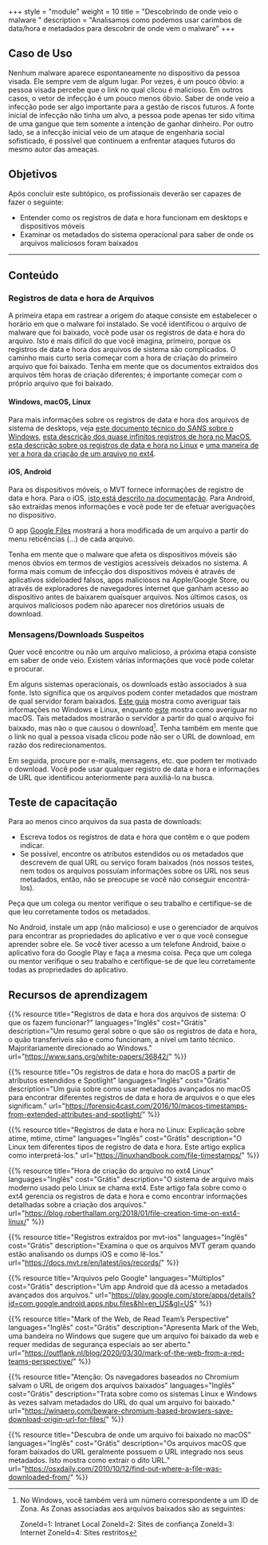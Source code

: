 +++
style = "module"
weight = 10
title = "Descobrindo de onde veio o malware "
description = "Analisamos como podemos usar carimbos de data/hora e metadados para descobrir de onde vem o malware"
+++

## Caso de Uso

Nenhum malware aparece espontaneamente no dispositivo da pessoa visada. Ele sempre vem de algum lugar. Por vezes, é um pouco óbvio: a pessoa visada percebe que o link no qual clicou é malicioso. Em outros casos, o vetor de infecção é um pouco menos óbvio. Saber de onde veio a infecção pode ser algo importante para a gestão de riscos futuros. A fonte inicial de infecção não tinha um alvo, a pessoa pode apenas ter sido vítima de uma gangue que tem somente a intenção de ganhar dinheiro. Por outro lado, se a infecção inicial veio de um ataque de engenharia social sofisticado, é possível que continuem a enfrentar ataques futuros do mesmo autor das ameaças.

## Objetivos

Após concluir este subtópico, os profissionais deverão ser capazes de fazer o seguinte:

- Entender como os registros de data e hora funcionam em desktops e dispositivos móveis
- Examinar os metadados do sistema operacional para saber de onde os arquivos maliciosos foram baixados

---

## Conteúdo
### Registros de data e hora de Arquivos

A primeira etapa em rastrear a origem do ataque consiste em estabelecer o horário em que o malware foi instalado. Se você identificou o arquivo de malware que foi baixado, você pode usar os registros de data e hora do arquivo. Isto é mais difícil do que você imagina, primeiro, porque os registros de data e hora dos arquivos de sistema são complicados. O caminho mais curto seria começar com a hora de criação do primeiro arquivo que foi baixado. Tenha em mente que os documentos extraídos dos arquivos têm horas de criação diferentes; é importante começar com o próprio arquivo que foi baixado.

#### Windows, macOS, Linux
Para mais informações sobre os registros de data e hora dos arquivos de sistema de desktops, veja [este documento técnico do SANS sobre o Windows](https://www.sans.org/white-papers/36842/), [esta descrição dos quase infinitos registros de hora no MacOS](https://forensic4cast.com/2016/10/macos-timestamps-from-extended-attributes-and-spotlight/), [esta descrição sobre os registros de data e hora no Linux](https://linuxhandbook.com/file-timestamps/) e [uma maneira de ver a hora da criação de um arquivo no ext4](https://blog.roberthallam.org/2018/01/file-creation-time-on-ext4-linux/).

#### iOS, Android

Para os dispositivos móveis, o MVT fornece informações de registro de data e hora. Para o iOS, [isto está descrito na documentação](https://docs.mvt.re/en/latest/ios/records/). Para Android, são extraídas menos informações e você pode ter de efetuar averiguações no dispositivo.

O app [Google Files](https://play.google.com/store/apps/details?id=com.google.android.apps.nbu.files&hl=en_US&gl=US) mostrará a hora modificada de um arquivo a partir do menu reticências (...) de cada arquivo.

Tenha em mente que o malware que afeta os dispositivos móveis são menos óbvios em termos de vestígios acessíveis deixados no sistema. A forma mais comum de infecção dos dispositivos móveis é através de aplicativos sideloaded falsos, apps maliciosos na Apple/Google Store, ou através de exploradores de navegadores internet que ganham acesso ao dispositivo antes de baixarem quaisquer arquivos. Nos últimos casos, os arquivos maliciosos podem não aparecer nos diretórios usuais de download.

### Mensagens/Downloads Suspeitos

Quer você encontre ou não um arquivo malicioso, a próxima etapa consiste em saber de onde veio. Existem várias informações que você pode coletar e procurar.

Em alguns sistemas operacionais, os downloads estão associados à sua fonte. Isto significa que os arquivos podem conter metadados que mostram de qual servidor foram baixados. [Este guia](https://winaero.com/beware-chromium-based-browsers-save-download-origin-url-for-files/) mostra como averiguar tais informações no Windows e Linux, enquanto [este](https://osxdaily.com/2010/10/12/find-out-where-a-file-was-downloaded-from/) mostra como averiguar no macOS. Tais metadados mostrarão o servidor a partir do qual o arquivo foi baixado, mas não o que causou o download[^1]. Tenha também em mente que o link no qual a pessoa visada clicou pode não ser o URL de download, em razão dos redirecionamentos.

Em seguida, procure por e-mails, mensagens, etc. que podem ter motivado o download. Você pode usar qualquer registro de data e hora e informações de URL que identificou anteriormente para auxiliá-lo na busca.

## Teste de capacitação

Para ao menos cinco arquivos da sua pasta de downloads:

- Escreva todos os registros de data e hora que contêm e o que podem indicar.
- Se possível, encontre os atributos estendidos ou os metadados que descrevem de qual URL ou serviço foram baixados (nos nossos testes, nem todos os arquivos possuíam informações sobre os URL nos seus metadados, então, não se preocupe se você não conseguir encontrá-los).

Peça que um colega ou mentor verifique o seu trabalho e certifique-se de que leu corretamente todos os metadados.

No Android, instale um app (não malicioso) e use o gerenciador de arquivos para encontrar as propriedades do aplicativo e ver o que você consegue aprender sobre ele. Se você tiver acesso a um telefone Android, baixe o aplicativo fora do Google Play e faça a mesma coisa. Peça que um colega ou mentor verifique o seu trabalho e certifique-se de que leu corretamente todas as propriedades do aplicativo.


## Recursos de aprendizagem

{{% resource title="Registros de data e hora dos arquivos de sistema: O que os fazem funcionar?" languages="Inglês" cost="Grátis" description="Um resumo geral sobre o que são os registros de data e hora, o quão transferíveis são e como funcionam, a nível um tanto técnico. Majoritariamente direcionado ao Windows." url="https://www.sans.org/white-papers/36842/" %}}

{{% resource title="Os registros de data e hora do macOS a partir de atributos estendidos e Spotlight" languages="Inglês" cost="Grátis" description="Um guia sobre como usar metadados avançados no macOS para encontrar diferentes registros de data e hora de arquivos e o que eles significam." url="https://forensic4cast.com/2016/10/macos-timestamps-from-extended-attributes-and-spotlight/" %}}

{{% resource title="Registros de data e hora no Linux: Explicação sobre atime, mtime, ctime" languages="Inglês" cost="Grátis" description="O Linux tem diferentes tipos de registro de data e hora. Este artigo explica como interpretá-los." url="https://linuxhandbook.com/file-timestamps/" %}}

{{% resource title="Hora de criação do arquivo no ext4 Linux" languages="Inglês" cost="Grátis" description="O sistema de arquivo mais moderno usado pelo Linux se chama ext4. Este artigo fala sobre como o ext4 gerencia os registros de data e hora e como encontrar informações detalhadas sobre a criação dos arquivos." url="https://blog.roberthallam.org/2018/01/file-creation-time-on-ext4-linux/" %}}

{{% resource title="Registros extraídos por mvt-ios" languages="Inglês" cost="Grátis" description="Examina o que os arquivos MVT geram quando estão analisando os dumps iOS e como lê-los." url="https://docs.mvt.re/en/latest/ios/records/" %}}

{{% resource title="Arquivos pelo Google" languages="Múltiplos" cost="Grátis" description="Um app Android que dá acesso a metadados avançados dos arquivos." url="https://play.google.com/store/apps/details?id=com.google.android.apps.nbu.files&hl=en_US&gl=US" %}}

{{% resource title="Mark of the Web, de Read Team’s Perspective" languages="Inglês" cost="Grátis" description="Apresenta Mark of the Web, uma bandeira no Windows que sugere que um arquivo foi baixado da web e requer medidas de segurança especiais ao ser aberto." url="https://outflank.nl/blog/2020/03/30/mark-of-the-web-from-a-red-teams-perspective/" %}}

{{% resource title="Atenção: Os navegadores baseados no Chromium salvam o URL de origem dos arquivos baixados" languages="Inglês" cost="Grátis" description="Trata sobre como os sistemas Linux e Windows às vezes salvam metadados do URL do qual um arquivo foi baixado." url="https://winaero.com/beware-chromium-based-browsers-save-download-origin-url-for-files/" %}}

{{% resource title="Descubra de onde um arquivo foi baixado no macOS" languages="Inglês" cost="Grátis" description="Os arquivos macOS que foram baixados do URL geralmente possuem o URL integrado nos seus metadados. Isto mostra como extrair o dito URL." url="https://osxdaily.com/2010/10/12/find-out-where-a-file-was-downloaded-from/" %}}


[^1]:
    No Windows, você também verá um número correspondente a um ID de Zona. As Zonas associadas aos arquivos baixados são as seguintes:

    ZoneId=1: Intranet Local
    ZoneId=2: Sites de confiança
    ZoneId=3: Internet
    ZoneId=4: Sites restritos